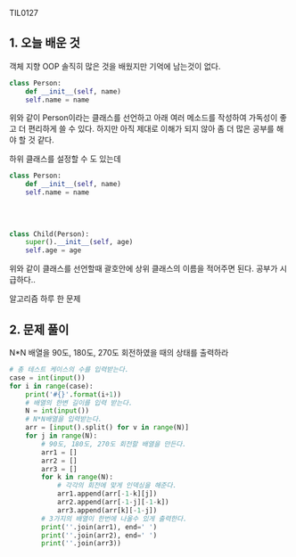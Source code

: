 TIL0127

## 1. 오늘 배운 것

객체 지향 OOP 솔직히 많은 것을 배웠지만 기억에 남는것이 없다. 

``````python
class Person:
    def __init__(self, name)
    self.name = name
``````

위와 같이 Person이라는 클래스를 선언하고 아래 여러 메소드를 작성하여 가독성이 좋고 더 편리하게 쓸 수 있다. 하지만 아직 제대로 이해가 되지 않아 좀 더 많은 공부를 해야 할 것 같다.

하위 클래스를 설정할 수 도 있는데

``````python
class Person:
    def __init__(self, name)
    self.name = name
    
    
    
    
class Child(Person):
    super().__init__(self, age)
    self.age = age
``````

위와 같이 클래스를 선언할때 괄호안에 상위 클래스의 이름을 적어주면 된다.  공부가 시급하다..









알고리즘 하루 한 문제

## 2. 문제 풀이

N*N 배열을 90도, 180도, 270도 회전하였을 때의 상태를 출력하라

``````python
# 총 테스트 케이스의 수를 입력받는다.
case = int(input())
for i in range(case):
    print('#{}'.format(i+1))
    # 배열의 한변 길이를 입력 받는다.
    N = int(input())
    # N*N배열을 입력받는다.
    arr = [input().split() for v in range(N)]
    for j in range(N):
        # 90도, 180도, 270도 회전할 배열을 만든다.
        arr1 = []
        arr2 = []
        arr3 = []
        for k in range(N):
            # 각각의 회전에 맞게 인덱싱을 해준다.
            arr1.append(arr[-1-k][j])
            arr2.append(arr[-1-j][-1-k])
            arr3.append(arr[k][-1-j])
        # 3가지의 배열이 한번에 나올수 있게 출력한다.
        print(''.join(arr1), end=' ')
        print(''.join(arr2), end=' ')
        print(''.join(arr3))

``````







